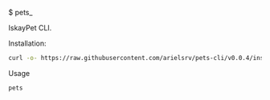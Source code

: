 $ pets_

IskayPet CLI.

Installation:

```bash
curl -o- https://raw.githubusercontent.com/arielsrv/pets-cli/v0.0.4/install.sh | bash
```

Usage
```bash
pets
```
